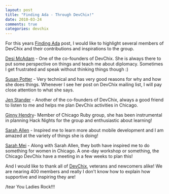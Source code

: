 ```yaml
---
layout: post
title: "Finding Ada - Through DevChix!"
date: 2010-03-24
comments: true
categories: devchix
---
```


For this years <a href="http://findingada.com">Finding Ada</a> post, I would like to highlight several members of DevChix and their contributions and inspirations to the group.

<a href="http://www.desimcadam.com/">Desi McAdam</a> - One of the co-founders of DevChix. She is always there to put some perspective on things and teach me about diplomacy. Sometimes I get frustrated and speak without thinking things though :)

<a href="http://geek.susanpotter.net">Susan Potter</a> - Very technical and has very good reasons for why and how she does things. Whenever I see her post on DevChix mailing list, I will pay close attention to what she says.

<a href="http://jenstander.com/">Jen Stander</a> - Another of the co-founders of DevChix, always a good friend to listen to me and helps me plan DevChix activities in Chicago.

<a href="http://www.ghendry.net/">Ginny Hendry</a>- Member of Chicago Ruby group, she has been instrumental in planning Hack Nights for the group and enthusiastic about learning!

<a href="http://www.ultrasaurus.com/">Sarah Allen</a> - Inspired me to learn more about mobile development and I am amazed at the variety of things she is doing!

<a href="http://www.sarahmei.com/blog/">Sarah Mei</a> - Along with Sarah Allen, they both have inspired me to do something for women in Chicago. A one-day workshop or something, the Chicago DevChix have a meeting in a few weeks to plan this!

And I would like to thank all of <a href="http://www.devchix.com">DevChix</a>, veterans and newcomers alike! We are nearing 400 members and really I don't know how to explain how supportive and inspiring they are! 

/tear  You Ladies Rock!!!


